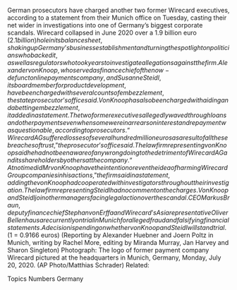 German prosecutors have charged another two former Wirecard executives, according to a statement from their Munich office on Tuesday, casting their net wider in investigations into one of Germany’s biggest corporate scandals.
Wirecard collapsed in June 2020 over a 1.9 billion euro ($2.1 billion) hole in its balance sheet, shaking up Germany’s business establishment and turning the spotlight on politicians who backed it, as well as regulators who took years to investigate allegations against the firm.
Alexander von Knoop, who served as finance chief of the now-defunct online payments company, and Susanne Steidl, its board member for product development, have been charged with several counts of embezzlement, the state prosecutor’s office said.
Von Knoop has also been charged with aiding and abetting embezzlement, it added in a statement.
The two former executives allegedly waved through loans and other payments even when some were in arrears on interest and repayment was questionable, according to prosecutors.
“Wirecard AG suffered losses of several hundred million euros as a result of all these breaches of trust,” the prosecutor’s office said.
The law firm representing von Knoop said he had not been aware of any wrongdoing to the detriment of Wirecard AG and its shareholders by others at the company.
“At no time did Mr von Knoop have the intention or even the idea of harming Wirecard Group companies in his actions,” the firm said in a statement, adding the von Knoop had cooperated with investigators throughout their investigation.
The law firm representing Steidl had no comment on the charges.
Von Knoop and Steidl join other managers facing legal action over the scandal.
CEO Markus Braun, deputy finance chief Stephan von Erffa and Wirecard’s Asia representative Oliver Bellenhaus are currently on trial in Munich for alleged fraud and falsifying financial statements.
A decision is pending on whether von Knoop and Steidl will stand trial.
($1 = 0.9166 euros)
(Reporting by Alexander Huebner and Joern Poltz in Munich, writing by Rachel More, editing by Miranda Murray, Jan Harvey and Sharon Singleton)
Photograph: The logo of former payment company Wirecard pictured at the headquarters in Munich, Germany, Monday, July 20, 2020. (AP Photo/Matthias Schrader)
Related:

Topics
Numbers
Germany
